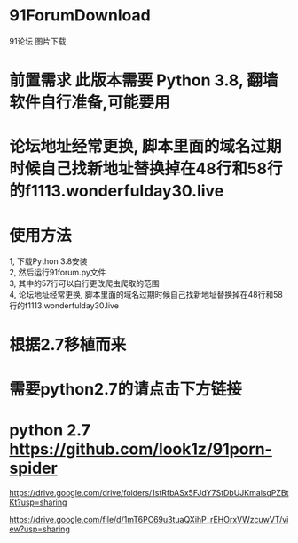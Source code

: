 # 91ForumDownload
91论坛 图片下载
# 前置需求 此版本需要 Python 3.8, 翻墙软件自行准备,可能要用
# 论坛地址经常更换, 脚本里面的域名过期时候自己找新地址替换掉在48行和58行的f1113.wonderfulday30.live

# 使用方法
1, 下载Python 3.8安装  
2, 然后运行91forum.py文件  
3, 其中的57行可以自行更改爬虫爬取的范围  
4, 论坛地址经常更换, 脚本里面的域名过期时候自己找新地址替换掉在48行和58行的f1113.wonderfulday30.live  


# 
# 根据2.7移植而来
# 需要python2.7的请点击下方链接
# python 2.7  https://github.com/look1z/91porn-spider


https://drive.google.com/drive/folders/1stRfbASx5FJdY7StDbUJKmalsqPZBtKt?usp=sharing

https://drive.google.com/file/d/1mT6PC69u3tuaQXihP_rEHOrxVWzcuwVT/view?usp=sharing
